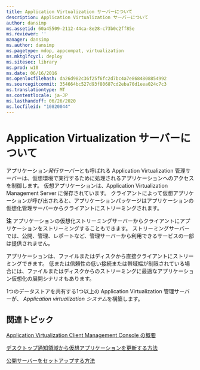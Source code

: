 ```yaml
---
title: Application Virtualization サーバーについて
description: Application Virtualization サーバーについて
author: dansimp
ms.assetid: 60a45509-2112-44ca-8e28-c73b0c2ff85e
ms.reviewer: ''
manager: dansimp
ms.author: dansimp
ms.pagetype: mdop, appcompat, virtualization
ms.mktglfcycl: deploy
ms.sitesec: library
ms.prod: w10
ms.date: 06/16/2016
ms.openlocfilehash: da26d982c36f25f6fc2d7bc4a7e8684808854992
ms.sourcegitcommit: 354664bc527d93f80687cd2eba70d1eea024c7c3
ms.translationtype: MT
ms.contentlocale: ja-JP
ms.lasthandoff: 06/26/2020
ms.locfileid: "10820044"
---
```

# Application Virtualization サーバーについて


アプリケーション*発行サーバー*とも呼ばれる Application Virtualization 管理サーバーは、仮想環境で実行するために処理されるアプリケーションへのアクセスを制御します。 仮想アプリケーションは、Application Virtualization Management Server に保存されています。 クライアントによって仮想アプリケーションが呼び出されると、アプリケーションパッケージはアプリケーションの仮想化管理サーバーからクライアントにストリーミングされます。

**注** アプリケーションの仮想化ストリーミングサーバーからクライアントにアプリケーションをストリーミングすることもできます。 ストリーミングサーバーでは、公開、管理、レポートなど、管理サーバーから利用できるサービスの一部は提供されません。

アプリケーションは、ファイルまたはディスクから直接クライアントにストリーミングできます。 低または信頼性の低い接続または帯域幅が制限されている場合には、ファイルまたはディスクからのストリーミングに最適なアプリケーション仮想化の展開シナリオもあります。

 

1つのデータストアを共有する1つ以上の Application Virtualization 管理サーバーが、 *Application virtualization システム*を構築します。

## 関連トピック


[Application Virtualization Client Management Console の概要](application-virtualization-client-management-console-overview.md)

[デスクトップ通知領域から仮想アプリケーションを更新する方法](how-to-refresh-virtual-applications-from-the-desktop-notification-area.md)

[公開サーバーをセットアップする方法](how-to-set-up-publishing-servers.md)

 

 





